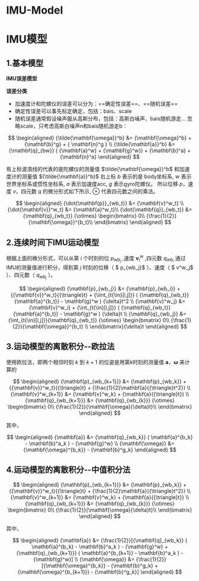 # IMU-Model

# IMU模型

## 1.基本模型

**IMU误差模型**

**误差分类**
- 加速度计和陀螺仪的误差可以分为：==确定性误差==、==随机误差==
- 确定性误差可以事先标定确定，包括：bais、scale
- 随机误差通常假设噪声服从高斯分布，包括：高斯白噪声、bais随机游走...
忽略scale，只考虑高斯白噪声n和bais随机游走b：

$$
\begin{aligned}
    {\tilde{\mathbf{\omega}}^b} &= {\mathbf{\omega}^b} + {\mathbf{b}^g} + { \mathbf{n}^g } \\
    {\tilde{\mathbf{a}}^b} &= {\mathbf{q}_{bw}} ( {\mathbf{a}^w} + {\mathbf{g}^w}) + {\mathbf{b}^a} + {\mathbf{n}^a}
\end{aligned}
$$

有上标波浪线的代表的是陀螺仪的测量值 $\tilde{\mathbf{\omega}}^b$ 和加速度计的测量值 ${\tilde{\mathbf{a}}^b}$ 右上标 $b$ 表示的是 body坐标系, $w$ 表示世界坐标系或惯性坐标系, $a$ 表示加速度acc, $g$ 表示gyro陀螺仪。
所以位移 $p$，速度 $v$，四元数 $q$ 的微分形式如下所示, $\otimes$ 代表四元数之间的乘法。

$$
\begin{aligned}
    {\dot{\mathbf{p}}_{wb_t}} &= {\mathbf{v}^w_t} \\
    {\dot{\mathbf{v}}^w_t} &=  {\mathbf{a}^w_t}\\
    {\dot{\mathbf{q}}_{wb_t}} &= {\mathbf{q}_{wb_t}} {\otimes} \begin{bmatrix}
                                                    0\\
                                                    {\frac{1}{2}}{\mathbf{\omega}}^{b_t}\\
                                                    \end{bmatrix}
\end{aligned}
$$


## 2.连续时间下IMU运动模型
根据上面的微分形式，可以从第 $i$ 个时刻的位 $p_{wb_j}$ ,速度  ${\mathbf{v}^w_i}$ ,四元数 $q_{wb_i}$ 通过IMU的测量值进行积分，得到第 $j$ 时刻的位移（ $ p_{wb_j}$ ）、速度（ $ v^w_j$ ）、四元数（ $q_{wb_j}$ ）。

$$
\begin{aligned}
    {\mathbf{p}_{wb_j}} &= {\mathbf{p}_{wb_i}} + {{\mathbf{v}}^w_t}{{\triangle}t} + {\iint_{t{\in}[i,j]}} ( {\mathbf{q}_{wb_t}} {\mathbf{a}^{b_t}} - \mathbf{g}^w ) {\delta}t^2  \\
    {\mathbf{v}^w_j} &= {\mathbf{v}^w_i} + {\int_{t{\in}[i,j]}} ( {\mathbf{q}_{wb_t}} {\mathbf{a}^{b_t}} - \mathbf{g}^w ) {\delta}t  \\
    {\mathbf{q}_{wb_j}} &= {\int_{t{\in}[i,j]}}{\mathbf{q}_{wb_t}} {\otimes} \begin{bmatrix}
                                                    0\\
                                                    {\frac{1}{2}}{\mathbf{\omega}}^{b_t}  \\
                                                    \end{bmatrix}{\delta}t
\end{aligned}
$$

## 3.运动模型的离散积分--欧拉法
使用欧拉法，即两个相邻时刻 $k$ 到 $k+1$ 的位姿是用第$k$时刻的测量值 $\mathbf{a}$，${\mathbf{\omega}}$ 来计算的

$$
\begin{aligned}
    {\mathbf{p}_{wb_{k+1}}} &= {\mathbf{p}_{wb_k}} + {{\mathbf{v}}^w_t}{{\triangle}t} +  {\frac{1}{2}\mathbf{a}{{\triangle}t^2}}  \\
    {\mathbf{v}^w_{k+1}} &= {\mathbf{v}^w_k} + {\mathbf{a}{{\triangle}t}}  \\
    {\mathbf{q}_{wb_{k+1}}} &= {\mathbf{q}_{wb_{k}}} {\otimes} \begin{bmatrix}
                                                    0\\
                                                    {\frac{1}{2}}{\mathbf{\omega}{\delta}t}\\
                                                    \end{bmatrix}
\end{aligned}
$$

其中，

$$
\begin{aligned}
    {\mathbf{a}} &= {\mathbf{q}_{wb_k}} ( \mathbf{a}^{b_k} - \mathbf{b}^a_k ) - {\mathbf{g}^w}  \\
    {\mathbf{\omega}} &= {\mathbf{\omega}^{b_k}} - {\mathbf{b}^g_k}
\end{aligned}
$$

## 4.运动模型的离散积分--中值积分法

$$
\begin{aligned}
    {\mathbf{p}_{wb_{k+1}}} &= {\mathbf{p}_{wb_k}} + {{\mathbf{v}}^w_t}{{\triangle}t} +  {\frac{1}{2}\mathbf{a}{{\triangle}t^2}}  \\
    {\mathbf{v}^w_{k+1}} &= {\mathbf{v}^w_k} + {\mathbf{a}{{\triangle}t}}  \\
    {\mathbf{q}_{wb_{k+1}}} &= {\mathbf{q}_{wb_{k}}} {\otimes} \begin{bmatrix}
                                                    0\\
                                                    {\frac{1}{2}}{\mathbf{\omega}{\delta}t}\\
                                                    \end{bmatrix}
\end{aligned}
$$

其中，

$$
\begin{aligned}
    {\mathbf{a}} &= {\frac{1}{2}}[{\mathbf{q}_{wb_k}} ( \mathbf{a}^{b_k} - \mathbf{b}^a_k ) - {\mathbf{g}^w} + {\mathbf{q}_{wb_{k+1}}} ( \mathbf{a}^{b_{k+1}} - \mathbf{b}^a_k ) - {\mathbf{g}^w}]  \\
    {\mathbf{\omega}} &= {\frac{1}{2}}[{\mathbf{\omega}^{b_k}} - {\mathbf{b}^g_k} + {\mathbf{\omega}^{b_{k+1}}} - {\mathbf{b}^g_k}]
\end{aligned}
$$

